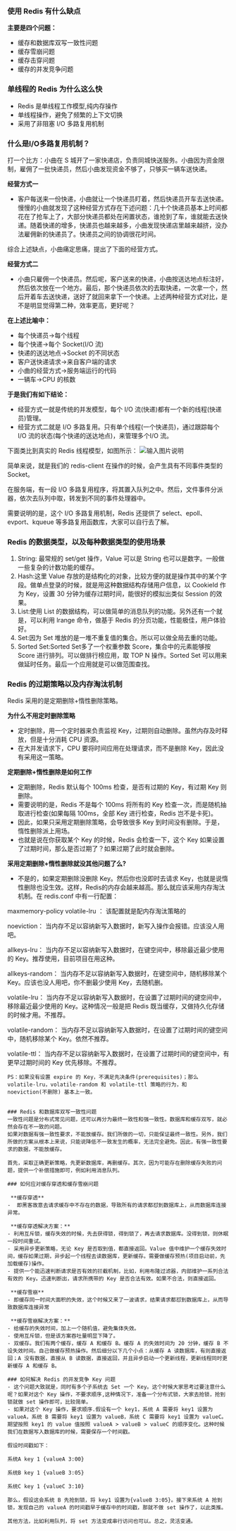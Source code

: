 ### 使用 Redis 有什么缺点
 **主要是四个问题：** 
- 缓存和数据库双写一致性问题
- 缓存雪崩问题
- 缓存击穿问题
- 缓存的并发竞争问题

### 单线程的 Redis 为什么这么快
- Redis 是单线程工作模型,纯内存操作
- 单线程操作，避免了频繁的上下文切换
- 采用了非阻塞 I/O 多路复用机制

### 什么是I/O多路复用机制？
打一个比方：小曲在 S 城开了一家快递店，负责同城快送服务。小曲因为资金限制，雇佣了一批快递员，然后小曲发现资金不够了，只够买一辆车送快递。


 **经营方式一** 
- 客户每送来一份快递，小曲就让一个快递员盯着，然后快递员开车去送快递。慢慢的小曲就发现了这种经营方式存在下述问题：几十个快递员基本上时间都花在了抢车上了，大部分快递员都处在闲置状态，谁抢到了车，谁就能去送快递。随着快递的增多，快递员也越来越多，小曲发现快递店里越来越挤，没办法雇佣新的快递员了。快递员之间的协调很花时间。

综合上述缺点，小曲痛定思痛，提出了下面的经营方式。

 **经营方式二** 
- 小曲只雇佣一个快递员。然后呢，客户送来的快递，小曲按送达地点标注好，然后依次放在一个地方。最后，那个快递员依次的去取快递，一次拿一个，然后开着车去送快递，送好了就回来拿下一个快递。上述两种经营方式对比，是不是明显觉得第二种，效率更高，更好呢？

 **在上述比喻中：** 
- 每个快递员→每个线程
- 每个快递→每个 Socket(I/O 流)
- 快递的送达地点→Socket 的不同状态
- 客户送快递请求→来自客户端的请求
- 小曲的经营方式→服务端运行的代码
- 一辆车→CPU 的核数

 **于是我们有如下结论：** 
- 经营方式一就是传统的并发模型，每个 I/O 流(快递)都有一个新的线程(快递员)管理。
- 经营方式二就是 I/O 多路复用。只有单个线程(一个快递员)，通过跟踪每个 I/O 流的状态(每个快递的送达地点)，来管理多个I/O 流。

下面类比到真实的 Redis 线程模型，如图所示：
![输入图片说明](https://images.gitee.com/uploads/images/2018/0730/140053_b7bf981c_1478371.png "屏幕截图.png")

简单来说，就是我们的 redis-client 在操作的时候，会产生具有不同事件类型的 Socket。

在服务端，有一段 I/O 多路复用程序，将其置入队列之中。然后，文件事件分派器，依次去队列中取，转发到不同的事件处理器中。

需要说明的是，这个 I/O 多路复用机制，Redis 还提供了 select、epoll、evport、kqueue 等多路复用函数库，大家可以自行去了解。


### Redis 的数据类型，以及每种数据类型的使用场景
1. String: 最常规的 set/get 操作，Value 可以是 String 也可以是数字。一般做一些复杂的计数功能的缓存。
1. Hash:这里 Value 存放的是结构化的对象，比较方便的就是操作其中的某个字段。做单点登录的时候，就是用这种数据结构存储用户信息，以 CookieId 作为 Key，设置 30 分钟为缓存过期时间，能很好的模拟出类似 Session 的效果。
1. List:使用 List 的数据结构，可以做简单的消息队列的功能。另外还有一个就是，可以利用 lrange 命令，做基于 Redis 的分页功能，性能极佳，用户体验好。
1. Set:因为 Set 堆放的是一堆不重复值的集合。所以可以做全局去重的功能。
1. Sorted Set:Sorted Set多了一个权重参数 Score，集合中的元素能够按 Score 进行排列。可以做排行榜应用，取 TOP N 操作。Sorted Set 可以用来做延时任务。最后一个应用就是可以做范围查找。

### Redis 的过期策略以及内存淘汰机制
Redis 采用的是定期删除+惰性删除策略。

 **为什么不用定时删除策略** 
- 定时删除，用一个定时器来负责监视 Key，过期则自动删除。虽然内存及时释放，但是十分消耗 CPU 资源。
- 在大并发请求下，CPU 要将时间应用在处理请求，而不是删除 Key，因此没有采用这一策略。

 **定期删除+惰性删除是如何工作** 
- 定期删除，Redis 默认每个 100ms 检查，是否有过期的 Key，有过期 Key 则删除。
- 需要说明的是，Redis 不是每个 100ms 将所有的 Key 检查一次，而是随机抽取进行检查(如果每隔 100ms，全部 Key 进行检查，Redis 岂不是卡死)。
- 因此，如果只采用定期删除策略，会导致很多 Key 到时间没有删除。于是，惰性删除派上用场。
- 也就是说在你获取某个 Key 的时候，Redis 会检查一下，这个 Key 如果设置了过期时间，那么是否过期了？如果过期了此时就会删除。

 **采用定期删除+惰性删除就没其他问题了么?** 
- 不是的，如果定期删除没删除 Key。然后你也没即时去请求 Key，也就是说惰性删除也没生效。这样，Redis的内存会越来越高。那么就应该采用内存淘汰机制。在 redis.conf 中有一行配置：

maxmemory-policy volatile-lru ：
该配置就是配内存淘汰策略的

noeviction：
当内存不足以容纳新写入数据时，新写入操作会报错。应该没人用吧。

allkeys-lru：
当内存不足以容纳新写入数据时，在键空间中，移除最近最少使用的 Key。推荐使用，目前项目在用这种。

allkeys-random：
当内存不足以容纳新写入数据时，在键空间中，随机移除某个 Key。应该也没人用吧，你不删最少使用 Key，去随机删。

volatile-lru：
当内存不足以容纳新写入数据时，在设置了过期时间的键空间中，移除最近最少使用的 Key。这种情况一般是把 Redis 既当缓存，又做持久化存储的时候才用。不推荐。

volatile-random：
当内存不足以容纳新写入数据时，在设置了过期时间的键空间中，随机移除某个 Key。依然不推荐。

volatile-ttl：
当内存不足以容纳新写入数据时，在设置了过期时间的键空间中，有更早过期时间的 Key 优先移除。不推荐。
```
PS：如果没有设置 expire 的 Key，不满足先决条件(prerequisites)；那么 volatile-lru，volatile-random 和 volatile-ttl 策略的行为，和 noeviction(不删除) 基本上一致。


### Redis 和数据库双写一致性问题
一致性问题是分布式常见问题，还可以再分为最终一致性和强一致性。数据库和缓存双写，就必然会存在不一致的问题。
如果对数据有强一致性要求，不能放缓存。我们所做的一切，只能保证最终一致性。另外，我们所做的方案从根本上来说，只能说降低不一致发生的概率，无法完全避免。因此，有强一致性要求的数据，不能放缓存。

首先，采取正确更新策略，先更新数据库，再删缓存。其次，因为可能存在删除缓存失败的问题，提供一个补偿措施即可，例如利用消息队列。

### 如何应对缓存穿透和缓存雪崩问题

 **缓存穿透**
-  即黑客故意去请求缓存中不存在的数据，导致所有的请求都怼到数据库上，从而数据库连接异常。

 **缓存穿透解决方案：** 
- 利用互斥锁，缓存失效的时候，先去获得锁，得到锁了，再去请求数据库。没得到锁，则休眠一段时间重试。
- 采用异步更新策略，无论 Key 是否取到值，都直接返回。Value 值中维护一个缓存失效时间，缓存如果过期，异步起一个线程去读数据库，更新缓存。需要做缓存预热(项目启动前，先加载缓存)操作。
- 提供一个能迅速判断请求是否有效的拦截机制，比如，利用布隆过滤器，内部维护一系列合法有效的 Key。迅速判断出，请求所携带的 Key 是否合法有效。如果不合法，则直接返回。

 **缓存雪崩** 
- 即缓存同一时间大面积的失效，这个时候又来了一波请求，结果请求都怼到数据库上，从而导致数据库连接异常
 
 **缓存雪崩解决方案：** 
- 给缓存的失效时间，加上一个随机值，避免集体失效。
- 使用互斥锁，但是该方案吞吐量明显下降了。
- 双缓存。我们有两个缓存，缓存 A 和缓存 B。缓存 A 的失效时间为 20 分钟，缓存 B 不设失效时间。自己做缓存预热操作。然后细分以下几个小点：从缓存 A 读数据库，有则直接返回；A 没有数据，直接从 B 读数据，直接返回，并且异步启动一个更新线程，更新线程同时更新缓存 A 和缓存 B。

### 如何解决 Redis 的并发竞争 Key 问题
- 这个问题大致就是，同时有多个子系统去 Set 一个 Key。这个时候大家思考过要注意什么呢？如果对这个 Key 操作，不要求顺序,这种情况下，准备一个分布式锁，大家去抢锁，抢到锁就做 set 操作即可，比较简单。
- 如果对这个 Key 操作，要求顺序.假设有一个 key1，系统 A 需要将 key1 设置为 valueA，系统 B 需要将 key1 设置为 valueB，系统 C 需要将 key1 设置为 valueC。期望按照 key1 的 value 值按照 valueA > valueB > valueC 的顺序变化。这种时候我们在数据写入数据库的时候，需要保存一个时间戳。

假设时间戳如下：

系统A key 1 {valueA 3:00}

系统B key 1 {valueB 3:05}

系统C key 1 {valueC 3:10}

那么，假设这会系统 B 先抢到锁，将 key1 设置为{valueB 3:05}。接下来系统 A 抢到锁，发现自己的 valueA 的时间戳早于缓存中的时间戳，那就不做 set 操作了，以此类推。

其他方法，比如利用队列，将 set 方法变成串行访问也可以。总之，灵活变通。


